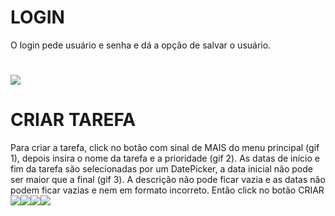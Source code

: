 # LOGIN
O login pede usuário e senha e dá a opção de salvar o usuário.
#
![](app/gifs/login.gif)
# CRIAR TAREFA
Para criar a tarefa, click no botão com sinal de MAIS do menu principal (gif 1), depois insira o nome da tarefa e a prioridade (gif 2).
As datas de início e fim da tarefa são selecionadas por um DatePicker, a data inicial não pode ser maior que a final (gif 3).
A descrição não pode ficar vazia e as datas não podem ficar vazias e nem em formato incorreto.
Então click no botão CRIAR
![](app/gifs/task_create1.gif)![](app/gifs/task_create2.gif)![](app/gifs/task_create3.gif)![](app/gifs/task_create4.gif)